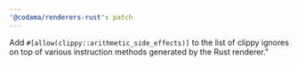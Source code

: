 ```yaml
---
'@codama/renderers-rust': patch
---
```


Add `#[allow(clippy::arithmetic_side_effects)]` to the list of clippy ignores on top of various instruction methods generated by the Rust renderer."
